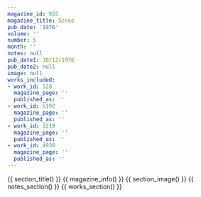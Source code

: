 ```yaml
---
magazine_id: 955
magazine_title: Scree
pub_date: '1976'
volume: ''
number: 5
month: ''
notes: null
pub_date1: 30/12/1976
pub_date2: null
image: null
works_included:
- work_id: 528
  magazine_page: ''
  published_as: ''
- work_id: 5192
  magazine_page: ''
  published_as: ''
- work_id: 3219
  magazine_page: ''
  published_as: ''
- work_id: 4938
  magazine_page: ''
  published_as: ''
---
```


{{ section_title() }}
{{ magazine_info() }}
{{ section_image() }}
{{ notes_section() }}
{{ works_section() }}
